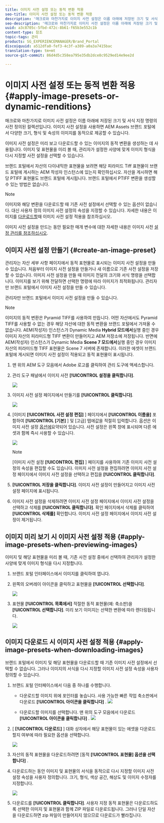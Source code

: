 ```yaml
---
title: 이미지 사전 설정 또는 동적 변환 적용
seo-title: 이미지 사전 설정 또는 동적 변환 적용
description: '매크로와 마찬가지로 이미지 사전 설정은 이름 아래에 저장된 크기 및 서식 지정 명령의 사전 정의된 컬렉션입니다. 이미지 사전 설정을 사용하면 AEM Assets 브랜드 포털에서 다양한 크기, 형식 및 속성의 이미지를 동적으로 제공할 수 있습니다. '
seo-description: '매크로와 마찬가지로 이미지 사전 설정은 이름 아래에 저장된 크기 및 서식 지정 명령의 사전 정의된 컬렉션입니다. 이미지 사전 설정을 사용하면 AEM Assets 브랜드 포털에서 다양한 크기, 형식 및 속성의 이미지를 동적으로 제공할 수 있습니다. '
uuid: a3c8705c-5fbd-472c-8b61-f65b3e552c1b
content-type: 참조
topic-tags: 관리
products: SG_EXPERIENCEMANAGER/Brand_Portal
discoiquuid: a512dfa0-fef3-4c3f-a389-a0a3a7415bac
translation-type: tm+mt
source-git-commit: 86d4d5c358ea795e35db2dce8c9529ed14e9ee2d

---
```



# 이미지 사전 설정 또는 동적 변환 적용 {#apply-image-presets-or-dynamic-renditions}

매크로와 마찬가지로 이미지 사전 설정은 이름 아래에 저장된 크기 및 서식 지정 명령의 사전 정의된 컬렉션입니다. 이미지 사전 설정을 사용하면 AEM Assets 브랜드 포털에서 다양한 크기, 형식 및 속성의 이미지를 동적으로 제공할 수 있습니다.

이미지 사전 설정은 미리 보고 다운로드할 수 있는 이미지의 동적 변환을 생성하는 데 사용됩니다. 이미지 및 표현물을 미리 볼 때, 관리자가 설정한 사양에 맞게 이미지 형식을 다시 지정할 사전 설정을 선택할 수 있습니다.

브랜드 포털에서 자산의 다이내믹한 표현물을 보려면 해당 피라미드 Tiff 표현물이 브랜드 포털에 게시하는 AEM 작성자 인스턴스에 있는지 확인하십시오. 자산을 게시하면 해당 PTIFF 표현물도 브랜드 포털에 게시됩니다. 브랜드 포털에서 PTIFF 변환을 생성할 수 있는 방법은 없습니다.

>[!NOTE]
>
>이미지와 해당 변환을 다운로드할 때 기존 사전 설정에서 선택할 수 있는 옵션이 없습니다. 대신 사용자 정의 이미지 사전 설정의 속성을 지정할 수 있습니다. 자세한 내용은 이미지를 [다운로드할](../using/brand-portal-image-presets.md#main-pars-text-1403412644)때 이미지 사전 설정 적용을 참조하십시오.

이미지 사전 설정을 만드는 동안 필요한 매개 변수에 대한 자세한 내용은 이미지 사전 [설정 관리를 참조하십시오](https://docs.adobe.com/docs/en/AEM/6-0/administer/integration/dynamic-media/image-presets.html).

## 이미지 사전 설정 만들기 {#create-an-image-preset}

관리자는 자산 세부 사항 페이지에서 동적 표현물로 표시되는 이미지 사전 설정을 만들 수 있습니다. 처음부터 이미지 사전 설정을 만들거나 새 이름으로 기존 사전 설정을 저장할 수 있습니다. 이미지 사전 설정을 만들 때 이미지 전달의 크기와 서식 명령을 선택합니다. 이미지를 보기 위해 전달하면 선택한 명령에 따라 이미지가 최적화됩니다.
관리자만 브랜드 포털에서 이미지 사전 설정을 만들 수 있습니다.

관리자만 브랜드 포털에서 이미지 사전 설정을 만들 수 있습니다.

>[!NOTE]
>
>이미지의 동적 변환은 Pyramid TIFF를 사용하여 만듭니다. 어떤 자산에서도 Pyramid TIFF를 사용할 수 없는 경우 해당 자산에 대한 동적 변환을 브랜드 포털에서 가져올 수 없습니다.
AEM(작성자) 인스턴스가 Dynamic Media **Hybrid 모드에서**&#x200B;실행 중인 경우 이미지 자산의 피라미드형 TIFF 변환이 만들어지고 AEM 저장소에 저장됩니다. 반면에 AEM(작성자) 인스턴스가 Dynamic Media **Scene 7 모드에서**실행 중인 경우 이미지 자산의 피라미드형 TIFF 표현물은 Scene 7 서버에 존재합니다.
이러한 에셋이 브랜드 포털에 게시되면 이미지 사전 설정이 적용되고 동적 표현물이 표시됩니다.

1. 맨 위의 AEM 도구 모음에서 Adobe 로고를 클릭하여 관리 도구에 액세스합니다.

1. 관리 도구 패널에서 이미지 사전 **[!UICONTROL 설정을 클릭합니다]**.

   ![](assets/admin-tools-panel-4.png)

1. 이미지 사전 설정 페이지에서 만들기를 **[!UICONTROL 클릭합니다]**.

   ![](assets/image_preset_homepage.png)

1. [이미지 **[!UICONTROL 사전 설정 편집]** ] 페이지에서 **[!UICONTROL 이름을]** 포함하여 **[!UICONTROL [기본]** ] 및 [고급] 탭에값을 적절히 입력합니다. 옵션은 이미지 사전 설정 [옵션에](https://docs.adobe.com/docs/en/AEM/6-0/administer/integration/dynamic-media/image-presets.html#Image%20preset%20options)요약되어 있습니다. 사전 설정은 왼쪽 창에 표시되며 다른 에셋과 함께 즉시 사용할 수 있습니다.

   ![](assets/image_preset_create.png)

   >[!NOTE]
   >
   >[이미지 사전 설정 **[!UICONTROL 편집]** ] 페이지를 사용하여 기존 이미지 사전 설정의 속성을 편집할 수도 있습니다. 이미지 사전 설정을 편집하려면 이미지 사전 설정 페이지에서 이미지 사전 설정을 선택하고 편집을 **[!UICONTROL 클릭합니다]**.

1. **[!UICONTROL 저장을 클릭합니다]**. 이미지 사전 설정이 만들어지고 이미지 사전 설정 페이지에 표시됩니다.
1. 이미지 사전 설정을 삭제하려면 이미지 사전 설정 페이지에서 이미지 사전 설정을 선택하고 삭제를 **[!UICONTROL 클릭합니다]**. 확인 페이지에서 삭제를 클릭하여 **[!UICONTROL 삭제를]** 확인합니다. 이미지 사전 설정 페이지에서 이미지 사전 설정이 제거됩니다.

## 이미지 미리 보기 시 이미지 사전 설정 적용 {#apply-image-presets-when-previewing-images}

이미지 및 해당 표현물을 미리 볼 때, 기존 사전 설정 중에서 선택하여 관리자가 설정한 사양에 맞게 이미지 형식을 다시 지정합니다.

1. 브랜드 포털 인터페이스에서 이미지를 클릭하여 엽니다.
1. 왼쪽의 오버레이 아이콘을 클릭하고 표현물을 **[!UICONTROL 선택합니다]**.

   ![](assets/image-preset-previewrenditions.png)

1. 표현물 **[!UICONTROL 목록에서]** 적절한 동적 표현물(예: 축소판)을 **[!UICONTROL 선택합니다]**. 미리 보기 이미지는 선택한 변환에 따라 렌더링됩니다.

   ![](assets/image-preset-previewrenditionthumbnail.png)

## 이미지 다운로드 시 이미지 사전 설정 적용 {#apply-image-presets-when-downloading-images}

브랜드 포털에서 이미지 및 해당 표현물을 다운로드할 때 기존 이미지 사전 설정에서 선택할 수 없습니다. 그러나 이미지의 서식을 다시 지정할 이미지 사전 설정 속성을 사용자 정의할 수 있습니다.

1. 브랜드 포털 인터페이스에서 다음 중 하나를 수행합니다.

   * 다운로드할 이미지 위에 포인터를 놓습니다. 사용 가능한 빠른 작업 축소판에서 다운로드 **[!UICONTROL 아이콘을 클릭합니다]** .
   ![](assets/downloadsingleasset.png)

   * 다운로드할 이미지를 선택합니다. 맨 위의 도구 모음에서 다운로드 **[!UICONTROL 아이콘을 클릭합니다]** .
   ![](assets/downloadassets.png)

1. [ **[!UICONTROL 다운로드]** ] 대화 상자에서 해당 표현물이 있는 에셋을 다운로드할지 여부에 따라 필요한 옵션을 선택합니다.

   ![](assets/donload-assets-dialog.png)

1. 자산의 동적 표현물을 다운로드하려면 [동적 **[!UICONTROL 표현물] 옵션을 선택합니다]** .
1. 다운로드하는 동안 이미지 및 표현물의 서식을 동적으로 다시 지정할 이미지 사전 설정 속성을 사용자 정의합니다. 크기, 형식, 색상 공간, 해상도 및 이미지 수정자를 지정합니다.

   ![](assets/dynamicrenditions.png)

1. 다운로드를 **[!UICONTROL 클릭합니다]**. 사용자 지정 동적 표현물은 다운로드하도록 선택한 이미지 및 표현물과 함께 ZIP 파일로 다운로드됩니다. 그러나 단일 자산을 다운로드하면 zip 파일이 만들어지지 않으므로 다운로드가 빨라집니다.
